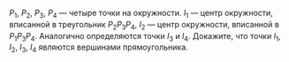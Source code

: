$P_1$, $P_2$, $P_3,$ $P_4$  —  четыре точки на окружности. 
$I_1$  —  центр окружности, вписанной в треугольник $P_2P_3P_4$, $I_2$  —  центр 
окружности, вписанной в $P_1P_3P_4$. Аналогично определяются точки $I_3$ и $I_4$. 
Докажите, что точки $I_1$, $I_2$, $I_3$, $I_4$ являются вершинами прямоугольника.